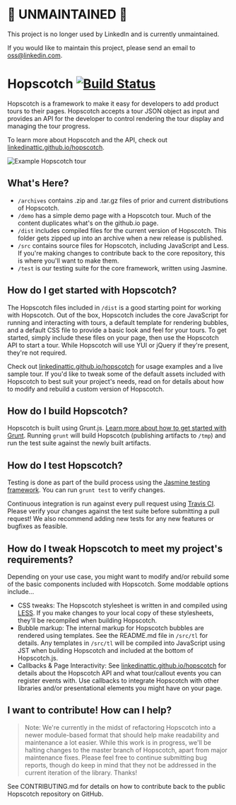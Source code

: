 # 🚨 UNMAINTAINED 🚨 

This project is no longer used by LinkedIn and is currently unmaintained.

If you would like to maintain this project, please send an email to
oss@linkedin.com.

Hopscotch [![Build Status](https://api.travis-ci.org/linkedin/hopscotch.png)](http://travis-ci.org/linkedin/hopscotch)
=========
Hopscotch is a framework to make it easy for developers to add product tours to their pages. Hopscotch accepts a tour JSON object as input and provides an API for the developer to control rendering the tour display and managing the tour progress.

To learn more about Hopscotch and the API, check out [linkedinattic.github.io/hopscotch](http://linkedinattic.github.io/hopscotch/).

![Example Hopscotch tour](/demo/img/screenshot.png)

What's Here?
------------
- `/archives` contains .zip and .tar.gz files of prior and current distributions of Hopscotch.
- `/demo` has a simple demo page with a Hopscotch tour. Much of the content duplicates what's on the github.io page.
- `/dist` includes compiled files for the current version of Hopscotch. This folder gets zipped up into an archive when a new release is published.
- `/src` contains source files for Hopscotch, including JavaScript and Less. If you're making changes to contribute back to the core repository, this is where you'll want to make them.
- `/test` is our testing suite for the core framework, written using Jasmine.

How do I get started with Hopscotch?
------------------------------------
The Hopscotch files included in `/dist` is a good starting point for working with Hopscotch. Out of the box, Hopscotch includes the core JavaScript for running and interacting with tours, a default template for rendering bubbles, and a default CSS file to provide a basic look and feel for your tours. To get started, simply include these files on your page, then use the Hopscotch API to start a tour. While Hopscotch will use YUI or jQuery if they're present, they're not required.

Check out [linkedinattic.github.io/hopscotch](http://linkedinattic.github.io/hopscotch/) for usage examples and a live sample tour. If you'd like to tweak some of the default assets included with Hopscotch to best suit your project's needs, read on for details about how to modify and rebuild a custom version of Hopscotch.

How do I build Hopscotch?
-------------------------
Hopscotch is built using Grunt.js. [Learn more about how to get started with Grunt](http://gruntjs.com/getting-started). Running `grunt` will build Hopscotch (publishing artifacts to `/tmp`) and run the test suite against the newly built artifacts.

How do I test Hopscotch?
------------------------
Testing is done as part of the build process using the [Jasmine testing framework](http://jasmine.github.io/edge/introduction.html). You can run `grunt test` to verify changes.

Continuous integration is run against every pull request using [Travis CI](https://travis-ci.org/). Please verify your changes against the test suite before submitting a pull request! We also recommend adding new tests for any new features or bugfixes as feasible.

How do I tweak Hopscotch to meet my project's requirements?
-----------------------------------------------------------
Depending on your use case, you might want to modify and/or rebuild some of the basic components included with Hopscotch. Some moddable options include...

- CSS tweaks: The Hopscotch stylesheet is written in and compiled using [LESS](http://lesscss.org/). If you make changes to your local copy of these stylesheets, they'll be recompiled when building Hopscotch.
- Bubble markup: The internal markup for Hopscotch bubbles are rendered using templates. See the README.md file in `/src/tl` for details. Any templates in `/src/tl` will be compiled into JavaScript using JST when building Hopscotch and included at the bottom of Hopscotch.js.
- Callbacks & Page Interactivity: See [linkedinattic.github.io/hopscotch](http://linkedinattic.github.io/hopscotch/) for details about the Hopscotch API and what tour/callout events you can register events with. Use callbacks to integrate Hopscotch with other libraries and/or presentational elements you might have on your page.

I want to contribute! How can I help?
-------------------------------------
> Note: We're currently in the midst of refactoring Hopscotch into a newer module-based format that should help make readability and maintenance a lot easier. While this work is in progress, we'll be halting changes to the master branch of Hopscotch, apart from major maintenance fixes. Please feel free to continue submitting bug reports, though do keep in mind that they not be addressed in the current iteration of the library. Thanks!

See CONTRIBUTING.md for details on how to contribute back to the public Hopscotch repository on GitHub.
